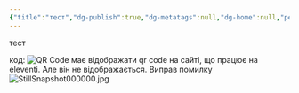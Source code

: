 ```yaml
---
{"title":"тест","dg-publish":true,"dg-metatags":null,"dg-home":null,"permalink":"/test/","dgPassFrontmatter":true,"noteIcon":""}
---
```



тест

код: <img class="qr-code" src="https://chart.googleapis.com/chart?chs=110x110&amp;cht=qr&amp;chl=https://dg.stopbot.pp.ua/vvedennya/misiya/&amp;chco=284B63|FAF8F8&amp;chld=L|1" alt="QR Code">  має відображати qr code на сайті, що працює на eleventi. Але він не відображається. Виправ помилку
![StillSnapshot000000.jpg](/img/user/StillSnapshot000000.jpg)